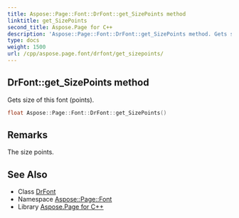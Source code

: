 ```yaml
---
title: Aspose::Page::Font::DrFont::get_SizePoints method
linktitle: get_SizePoints
second_title: Aspose.Page for C++
description: 'Aspose::Page::Font::DrFont::get_SizePoints method. Gets size of this font (points) in C++.'
type: docs
weight: 1500
url: /cpp/aspose.page.font/drfont/get_sizepoints/
---
```

## DrFont::get_SizePoints method


Gets size of this font (points).

```cpp
float Aspose::Page::Font::DrFont::get_SizePoints()
```

## Remarks


The size points. 
## See Also

* Class [DrFont](../)
* Namespace [Aspose::Page::Font](../../)
* Library [Aspose.Page for C++](../../../)
